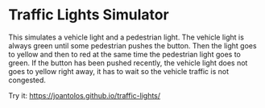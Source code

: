 # Traffic Lights Simulator

This simulates a vehicle light and a pedestrian light. The vehicle light is always green until some pedestrian pushes the button. Then the light goes to yellow and then to red at the same time the pedestrian light goes to green.
If the button has been pushed recently, the vehicle light does not goes to yellow right away, it has to wait so the vehicle traffic is not congested.

Try it: https://joantolos.github.io/traffic-lights/
